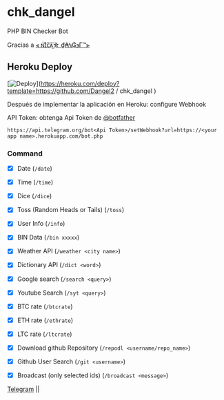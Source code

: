 # chk_dangel

PHP BIN Checker Bot

Gracias a [⫷ ɴͥɪͣᴄͫᴀ͜͠☆ ₫₳Ϟ₲϶Γ™⫸<XLR8/>](https://t.me/DanGel_Glr)

## Heroku Deploy
[![Deploy](https://www.herokucdn.com/deploy/button.svg)](https://heroku.com/deploy?template=https://github.com/Dangel2
/
chk_dangel
)

Después de implementar la aplicación en Heroku: configure Webhook

API Token: obtenga Api Token de [@botfather](https://telegram.me/botfather)


`https://api.telegram.org/bot<Api Token>/setWebhook?url=https://<your app name>.herokuapp.com/bot.php`


### Command

- [x] Date (`/date`)

- [x] Time (`/time`)

- [x] Dice (`/dice`)

- [x] Toss (Random Heads or Tails) (`/toss`)

- [x] User Info (`/info`)

- [x] BIN Data (`/bin xxxxx`)

- [x] Weather API (`/weather <city name>`)

- [x] Dictionary API (`/dict <word>`)

- [x] Google search (`/search <query>`)

- [x] Youtube Search (`/syt <query>`) 

- [x] BTC rate (`/btcrate`)

- [x] ETH rate (`/ethrate`)

- [x] LTC rate (`/ltcrate`)

- [x] Download github Repository (`/repodl <username/repo_name>`)

- [x] Github User Search (`/git <username>`)

- [x] Broadcast (only selected ids) (`/broadcast <message>`)


[Telegram](https://t.me/joinchat/4itx62WufsQ1ZGYx) ||
